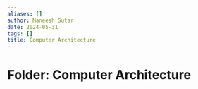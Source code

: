 ```yaml
---
aliases: []
author: Maneesh Sutar
date: 2024-05-31
tags: []
title: Computer Architecture
---
```


# Folder: Computer Architecture
